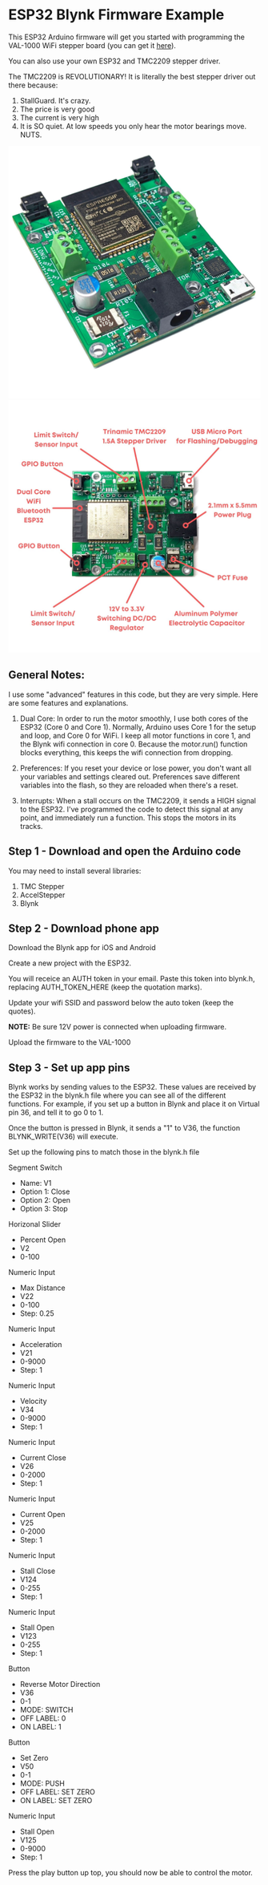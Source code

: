 # ESP32 Blynk Firmware Example
This ESP32 Arduino firmware will get you started with programming the VAL-1000 WiFi stepper board (you can get it [here](https://valarsystems.com/products/val1000-all-in-one-motion-controller)). 

You can also use your own ESP32 and TMC2209 stepper driver.

The TMC2209 is REVOLUTIONARY! It is literally the best stepper driver out there because:
  1) StallGuard. It's crazy.
  2) The price is very good
  3) The current is very high
  4) It is SO quiet. At low speeds you only hear the motor bearings move. NUTS.

![PCB IMAGE](/docs/images/PCB_github.jpg)
![PCB IMAGE2](/docs/images/PCB_Details.jpg)

## General Notes:

I use some "advanced" features in this code, but they are very simple. Here are some features and explanations. 

1. Dual Core: In order to run the motor smoothly, I use both cores of the ESP32 (Core 0 and Core 1). Normally, Arduino uses Core 1 for the setup and loop, and Core 0 for WiFi. I keep all motor functions in core 1, and the Blynk wifi connection in core 0. Because the motor.run() function blocks everything, this keeps the wifi connection from dropping. 

2. Preferences: If you reset your device or lose power, you don't want all your variables and settings cleared out. Preferences save different variables into the flash, so they are reloaded when there's a reset. 

3. Interrupts: When a stall occurs on the TMC2209, it sends a HIGH signal to the ESP32. I've programmed the code to detect this signal at any point, and immediately run a function. This stops the motors in its tracks.


## Step 1 - Download and open the Arduino code
You may need to install several libraries:
1. TMC Stepper
2. AccelStepper
3. Blynk

## Step 2 - Download phone app
Download the Blynk app for iOS and Android

Create a new project with the ESP32.

You will receice an AUTH token in your email. Paste this token into blynk.h, replacing AUTH_TOKEN_HERE (keep the quotation marks).

Update your wifi SSID and password below the auto token (keep the quotes).

**NOTE:** Be sure 12V power is connected when uploading firmware.

Upload the firmware to the VAL-1000




## Step 3 - Set up app pins

Blynk works by sending values to the ESP32. These values are received by the ESP32 in the blynk.h file where you can see all of the different functions. 
For example, if you set up a button in Blynk and place it on Virtual pin 36, and tell it to go 0 to 1. 

Once the button is pressed in Blynk, it sends a "1" to V36, the function BLYNK_WRITE(V36) will execute. 

Set up the following pins to match those in the blynk.h file

Segment Switch 
  - Name: V1
  - Option 1: Close
  - Option 2: Open
  - Option 3: Stop

Horizonal Slider
  - Percent Open
  - V2
  - 0-100

Numeric Input
  - Max Distance
  - V22
  - 0-100
  - Step: 0.25

Numeric Input
  - Acceleration
  - V21
  - 0-9000
  - Step: 1

Numeric Input
  - Velocity
  - V34
  - 0-9000
  - Step: 1

Numeric Input
  - Current Close
  - V26
  - 0-2000
  - Step: 1
  
Numeric Input
  - Current Open
  - V25
  - 0-2000
  - Step: 1

Numeric Input
  - Stall Close
  - V124
  - 0-255
  - Step: 1

Numeric Input
  - Stall Open
  - V123
  - 0-255
  - Step: 1

Button
  - Reverse Motor Direction
  - V36
  - 0-1
  - MODE: SWITCH
  - OFF LABEL: 0
  - ON LABEL: 1

Button
  - Set Zero
  - V50
  - 0-1
  - MODE: PUSH
  - OFF LABEL: SET ZERO
  - ON LABEL: SET ZERO

Numeric Input
  - Stall Open
  - V125
  - 0-9000
  - Step: 1
  
  Press the play button up top, you should now be able to control the motor. 
